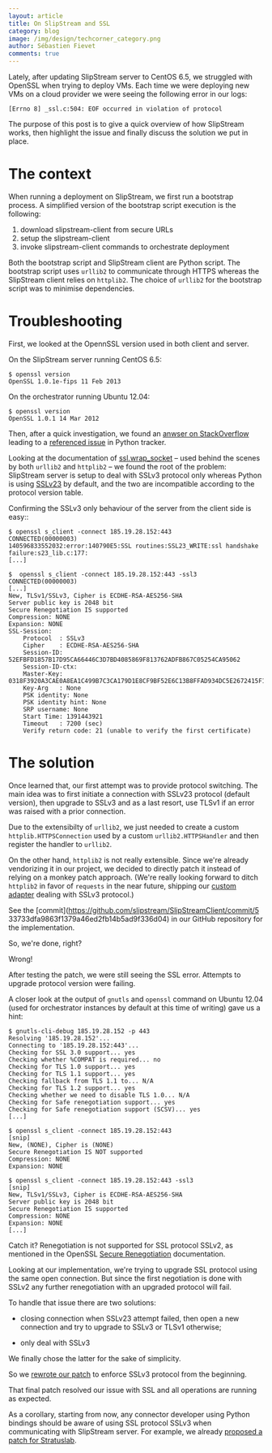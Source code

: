 ```yaml
---
layout: article
title: On SlipStream and SSL
category: blog
image: /img/design/techcorner_category.png
author: Sébastien Fievet
comments: true
---
```


Lately, after updating SlipStream server to CentOS 6.5, we struggled
with OpenSSL when trying to deploy VMs. Each time we were deploying new
VMs on a cloud provider we were seeing the following error in our logs:

    [Errno 8] _ssl.c:504: EOF occurred in violation of protocol

The purpose of this post is to give a quick overview of how SlipStream
works, then highlight the issue and finally discuss the solution we put
in place.


The context
===========

When running a deployment on SlipStream, we first run a bootstrap
process. A simplified version of the bootstrap script execution is the
following:

1. download slipstream-client from secure URLs
2. setup the slipstream-client
3. invoke slipstream-client commands to orchestrate deployment

Both the bootstrap script and SlipStream client are Python script. The
bootstrap script uses `urllib2` to communicate through HTTPS whereas the
SlipStream client relies on `httplib2`. The choice of `urllib2` for the
bootstrap script was to minimise dependencies.


Troubleshooting
===============

First, we looked at the OpennSSL version used in both client and server.

On the SlipStream server running CentOS 6.5:

    $ openssl version
    OpenSSL 1.0.1e-fips 11 Feb 2013

On the orchestrator running Ubuntu 12.04:

    $ openssl version
    OpenSSL 1.0.1 14 Mar 2012

Then, after a quick investigation, we found an [anwser on StackOverflow](http://stackoverflow.com/a/18108668)
leading to a [referenced issue](http://bugs.python.org/issue11220) in Python tracker.

Looking at the documentation of [ssl.wrap_socket](http://docs.python.org/2/library/ssl.html#ssl.wrap_socket)
 – used behind the scenes by both `urllib2` and `httplib2` – we found
the root of the problem: SlipStream server is setup to deal with SSLv3
protocol only whereas Python is using [SSLv23](http://docs.python.org/2/library/ssl.html#ssl.PROTOCOL_SSLv23)
by default, and the two  are incompatible according to the protocol
version table.

Confirming the SSLv3 only behaviour of the server from the client side is easy::

    $ openssl s_client -connect 185.19.28.152:443
    CONNECTED(00000003)
    140596833552032:error:140790E5:SSL routines:SSL23_WRITE:ssl handshake failure:s23_lib.c:177:
    [...]

    $  openssl s_client -connect 185.19.28.152:443 -ssl3
    CONNECTED(00000003)
    [...]
    New, TLSv1/SSLv3, Cipher is ECDHE-RSA-AES256-SHA
    Server public key is 2048 bit
    Secure Renegotiation IS supported
    Compression: NONE
    Expansion: NONE
    SSL-Session:
        Protocol  : SSLv3
        Cipher    : ECDHE-RSA-AES256-SHA
        Session-ID: 52EFBFD1857B17D95CA66446C3D7BD4085869F813762ADFB867C05254CA95062
        Session-ID-ctx:
        Master-Key: 0318F3920A3CAE0A8EA1C499B7C3CA179D1E8CF9BF52E6C13B8FFAD934DC5E2672415F1A56CFA85A2A9437070B1FC603
        Key-Arg   : None
        PSK identity: None
        PSK identity hint: None
        SRP username: None
        Start Time: 1391443921
        Timeout   : 7200 (sec)
        Verify return code: 21 (unable to verify the first certificate)


The solution
============

Once learned that, our first attempt was to provide protocol switching.
The main idea was to  first initiate a connection with SSLv23 protocol
(default version), then upgrade to SSLv3 and as a last resort, use TLSv1
if an error was raised with a prior connection.

Due to the extensibilty of `urllib2`, we just needed to create a custom
`httplib.HTTPSConnection` used by a custom `urllib2.HTTPSHandler` and then
register the handler to `urllib2`.

On the other hand, `httplib2` is not really extensible. Since we're
already vendorizing it in our project, we decided to directly patch it
instead of relying on a monkey patch approach.
(We're really looking forward to ditch `httplib2` in favor of
`requests` in the near future, shipping our [custom adapter](http://docs.python-requests.org/en/latest/user/advanced/#example-specific-ssl-version)
dealing with SSLv3 protocol.)

See the [commit](https://github.com/slipstream/SlipStreamClient/commit/5
33733dfa9863f1379a46ed2fb14b5ad9f336d04) in our GitHub repository for
the implementation.

So, we're done, right?

Wrong!

After testing the patch, we were still seeing the SSL
error. Attempts to upgrade protocol version were failing.

A closer look at the output of `gnutls` and `openssl` command on Ubuntu
12.04 (used for orchestrator instances by default at this time of
writing) gave us a hint:

    $ gnutls-cli-debug 185.19.28.152 -p 443
    Resolving '185.19.28.152'...
    Connecting to '185.19.28.152:443'...
    Checking for SSL 3.0 support... yes
    Checking whether %COMPAT is required... no
    Checking for TLS 1.0 support... yes
    Checking for TLS 1.1 support... yes
    Checking fallback from TLS 1.1 to... N/A
    Checking for TLS 1.2 support... yes
    Checking whether we need to disable TLS 1.0... N/A
    Checking for Safe renegotiation support... yes
    Checking for Safe renegotiation support (SCSV)... yes
    [...]

    $ openssl s_client -connect 185.19.28.152:443
    [snip]
    New, (NONE), Cipher is (NONE)
    Secure Renegotiation IS NOT supported
    Compression: NONE
    Expansion: NONE

    $ openssl s_client -connect 185.19.28.152:443 -ssl3
    [snip]
    New, TLSv1/SSLv3, Cipher is ECDHE-RSA-AES256-SHA
    Server public key is 2048 bit
    Secure Renegotiation IS supported
    Compression: NONE
    Expansion: NONE
    [...]

Catch it? Renegotiation is not supported for SSL protocol SSLv2, as
mentioned in the OpenSSL [Secure Renegotiation](https://www.openssl.org/docs/ssl/SSL_CTX_set_options.html#SECURE_RENEGOTIATION) documentation.

Looking at our implementation, we're trying to upgrade SSL protocol
using the same open connection. But since the first negotiation is
done with SSLv2 any further renegotiation with an upgraded protocol will
fail.

To handle that issue there are two solutions:

* closing connection when SSLv23 attempt failed, then open a
  new connection and try to upgrade to SSLv3 or TLSv1 otherwise;

* only deal with SSLv3

We finally chose the latter for the sake of simplicity.

So we [rewrote our patch](https://github.com/slipstream/SlipStreamClient/commit/00f70229ae2f09cbbb221836363e9cb0daf2cd35)
to enforce SSLv3 protocol from the beginning.

That final patch resolved our issue with SSL and all operations are
running as expected.

As a corollary, starting from now, any connector developer using Python
bindings should be aware of using SSL protocol SSLv3 when communicating
with SlipStream server. For example, we already
[proposed a patch for Stratuslab](https://github.com/StratusLab/client/pull/116).
